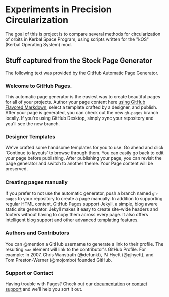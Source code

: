 # Experiments in Precision Circularization

The goal of this is project is to compare several methods for
circularization of orbits in Kerbal Space Program, using scripts
written for the "kOS" (Kerbal Operating System) mod.

## Stuff captured from the Stock Page Generator

The following text was provided by the GitHub Automatic Page
Generator. 

### Welcome to GitHub Pages.

This automatic page generator is the easiest way to create beautiful
pages for all of your projects. Author your page content here
[using GitHub Flavored Markdown](https://guides.github.com/features/mastering-markdown/),
select a template crafted by a designer, and publish. After your page
is generated, you can check out the new `gh-pages` branch locally. If
you're using GitHub Desktop, simply sync your repository and
you'll see the new branch.

### Designer Templates

We've crafted some handsome templates for you to use. Go ahead and
click 'Continue to layouts' to browse through them. You can easily go
back to edit your page before publishing. After publishing your page,
you can revisit the page generator and switch to another theme. Your
Page content will be preserved.

### Creating pages manually

If you prefer to not use the automatic generator, push a branch named
`gh-pages` to your repository to create a page manually. In addition
to supporting regular HTML content, GitHub Pages support Jekyll, a
simple, blog aware static site generator. Jekyll makes it easy to
create site-wide headers and footers without having to copy them
across every page. It also offers intelligent blog support and other
advanced templating features.

### Authors and Contributors

You can @mention a GitHub username to generate a link to their
profile. The resulting `<a>` element will link to the contributor's
GitHub Profile. For example: In 2007, Chris Wanstrath (@defunkt), PJ
Hyett (@pjhyett), and Tom Preston-Werner (@mojombo) founded GitHub.

### Support or Contact

Having trouble with Pages? Check out our
[documentation](https://help.github.com/pages) or
[contact support](https://github.com/contact) and we'll help you
sort it out.
